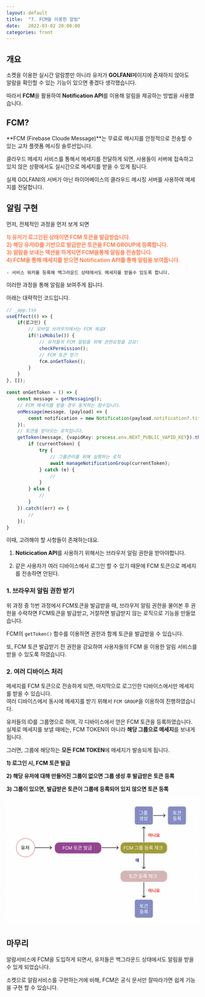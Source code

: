 ```yaml
---
layout: default
title:  "7. FCM을 이용한 알림"
date:   2022-03-02 20:00:00
categories: front
---
```


## **개요**

소켓을 이용한 실시간 알람뿐만 아니라 유저가 **GOLFANI**페이지에 존재하지 않아도  
알람을 확인할 수 있는 기능이 있으면 좋겠다 생각했습니다.

따라서 **FCM**을 활용하여 **Notification API**를 이용해 알림을 제공하는 방법을 사용했습니다.

## **FCM?**

**FCM (Firebase Cloude Message)**는 무료로 메시지를 안정적으로 전송할 수 있는 교차 플랫폼 메시징 솔루션입니다.

클라우드 메세지 서비스를 통해서 메세지를 전달하게 되면, 사용들이 서버에 접속하고 있지 않은 상황에서도
실시간으로 메세지를 받을 수 있게 됩니다.

실제 GOLFANI의 서버가 아닌 파이어베이스의 클라우드 메시징 서버를 사용하여 메세지를 전달합니다.

## **알림 구현**

먼저, 전체적인 과정을 먼저 보게 되면

**<font color='coral'>1) 유저가 로그인된 상태이면 FCM 토큰을 발급받습니다.</font>**  
**<font color='coral'>2) 해당 유저ID를 기반으로 발급받은 토큰을 FCM GROUP에 등록합니다.</font>**  
**<font color='coral'>3) 알람을 보내는 액션을 하게되면 FCM을통해 알림을 전송합니다.</font>**  
**<font color='coral'>4) FCM을 통해 메세지를 받으면 Notification API를 통해 알림을 보여줍니다.</font>**  

    - 서비스 워커를 등록해 백그라운드 상태에서도 메세지를 받을수 있도록 합니다.

이러한 과정을 통해 알림을 보여주게 됩니다.

아래는 대략적인 코드입니다.

```typescript
// _app.tsx
useEffect(() => {
    if(로그인) {
        // 모바일 브라우저에서는 FCM 제공X
        if(!isMobile()) {
            // 유저들의 FCM 알림을 위해 권한요청을 강요!
            checkPermission();
            // FCM 토큰 얻기
            fcm.onGetToken();
        }
    }
}, []);
```

```typescript
const onGetToken = () => {
    const message = getMessaging();
    // FCM 메세지를 받을 경우 동작하는 함수입니다.
    onMessage(message, (payload) => {
        const notification = new Notification(payload.notification?.title!, {body: payload.notification?.body});
    });
    // 토큰을 받아오는 로직입니다.
    getToken(message, {vapidKey: process.env.NEXT_PUBLIC_VAPID_KEY}).then(async (currentToken) => {
        if (currentToken) {
            try {
                // 그룹관리를 위해 실행하는 로직
                await manageNotificationGroup(currentToken);
            } catch (e) {
                //
            }
        } else {
            //
        }
    }).catch((err) => {
        //
    });
}
```

이때, 고려해야 할 사항들이 존재하는대요.

1. **Noticication API**를 사용하기 위해서는 브라우저 알림 권한을 받아야합니다.

2. 같은 사용자가 여러 디바이스에서 로그인 할 수 있기 때문에 FCM 토큰으로 메세지를 전송하면 안된다.


### **1. 브라우저 알림 권한 받기**

위 과정 중 1)번 과정에서 FCM토큰을 발급받을 때, 브라우저 알림 권한을 물어본 후
권한을 수락하면 FCM토큰을 발급받고, 거절하면 발급받지 않는 로직으로 기능을 만들었습니다.

FCM의 `getToken()` 함수를 이용하면 권한과 함께 토큰을 발급받을 수 있습니다.

또, FCM 토큰 발급받기 전 권한을 강요하여 사용자들의 FCM 을 이용한 알림 서비스를 받을 수 있도록 하였습니다.

### **2. 여러 디바이스 처리**

메세지를 FCM 토큰으로 전송하게 되면, 마지막으로 로그인한 디바이스에서만 메세지를 받을 수 있습니다.  
여러 디바이스에서 동시에 메세지를 받기 위해서 `FCM GROUP`을 이용하여 진행하였습니다.

유저들의 ID를 그룹명으로 하여, 각 디바이스에서 얻은 FCM 토큰을 등록하였습니다.  
실제로 메세지를 보낼 때에는, FCM TOKEN이 아니라 **해당 그룹으로 메세지**를 보내게 됩니다.  

그러면, 그룹에 해당하는 **모든 FCM TOKEN**에 메세지가 발송되게 됩니다.

**1) 로그인 시, FCM 토큰 발급**

**2) 해당 유저에 대해 만들어진 그룹이 없으면 그룹 생성 후 발급받은 토큰 등록**

**3) 그룹이 있으면, 발급받은 토큰이 그룹에 등록되어 있지 않으면 토큰 등록**

![fcm_token](/assets/images/fcm_token.png)

## **마무리**

알람서비스에 FCM을 도입하게 되면서, 유저들은 백그라운드 상태에서도 알림을 받을수 있게 되었습니다.

소켓으로 알람서비스를 구현하는거에 비해, FCM은 공식 문서만 잘따라가면 쉽게 기능을 구현 할 수 있습니다.